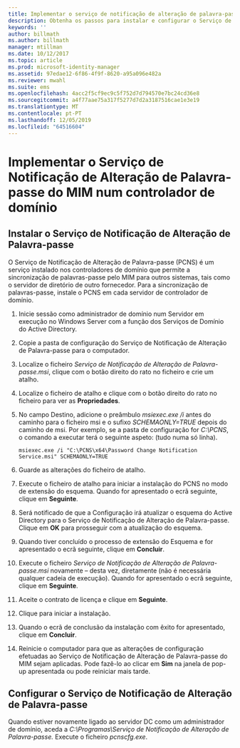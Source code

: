 ```yaml
---
title: Implementar o serviço de notificação de alteração de palavra-passe | Documentos da Microsoft
description: Obtenha os passos para instalar e configurar o Serviço de Notificação de Alteração de Palavra-passe do MIM no controlador de domínio.
keywords: ''
author: billmath
ms.author: billmath
manager: mtillman
ms.date: 10/12/2017
ms.topic: article
ms.prod: microsoft-identity-manager
ms.assetid: 97edae12-6f86-4f9f-8620-a95a096e482a
ms.reviewer: mwahl
ms.suite: ems
ms.openlocfilehash: 4acc2f5cf9ec9c5f752d7d794570e7bc24cd36e8
ms.sourcegitcommit: a4f77aae75a317f5277d7d2a3187516cae1e3e19
ms.translationtype: MT
ms.contentlocale: pt-PT
ms.lasthandoff: 12/05/2019
ms.locfileid: "64516604"
---
```

# <a name="deploy-the-mim-password-change-notification-service-on-a-domain-controller"></a>Implementar o Serviço de Notificação de Alteração de Palavra-passe do MIM num controlador de domínio

## <a name="install-the-password-change-notification-service"></a>Instalar o Serviço de Notificação de Alteração de Palavra-passe
O Serviço de Notificação de Alteração de Palavra-passe (PCNS) é um serviço instalado nos controladores de domínio que permite a sincronização de palavras-passe pelo MIM para outros sistemas, tais como o servidor de diretório de outro fornecedor. Para a sincronização de palavras-passe, instale o PCNS em cada servidor de controlador de domínio.

1.  Inicie sessão como administrador de domínio num Servidor em execução no Windows Server com a função dos Serviços de Domínio do Active Directory.

2.  Copie a pasta de configuração do Serviço de Notificação de Alteração de Palavra-passe para o computador.

3.  Localize o ficheiro *Serviço de Notificação de Alteração de Palavra-passe.msi*, clique com o botão direito do rato no ficheiro e crie um atalho.

4.  Localize o ficheiro de atalho e clique com o botão direito do rato no ficheiro para ver as **Propriedades**.

5.  No campo Destino, adicione o preâmbulo *msiexec.exe /i* antes do caminho para o ficheiro msi e o sufixo *SCHEMAONLY=TRUE* depois do caminho de msi. Por exemplo, se a pasta de configuração for *C:\PCNS*, o comando a executar terá o seguinte aspeto: (tudo numa só linha).

    ```
    msiexec.exe /i "C:\PCNS\x64\Password Change Notification Service.msi" SCHEMAONLY=TRUE
    ```

6.  Guarde as alterações do ficheiro de atalho.

7.  Execute o ficheiro de atalho para iniciar a instalação do PCNS no modo de extensão do esquema. Quando for apresentado o ecrã seguinte, clique em **Seguinte**.

8.  Será notificado de que a Configuração irá atualizar o esquema do Active Directory para o Serviço de Notificação de Alteração de Palavra-passe. Clique em **OK** para prosseguir com a atualização do esquema.

9. Quando tiver concluído o processo de extensão do Esquema e for apresentado o ecrã seguinte, clique em **Concluir**.

10. Execute o ficheiro *Serviço de Notificação de Alteração de Palavra-passe.msi* novamente – desta vez, diretamente (não é necessária qualquer cadeia de execução).  Quando for apresentado o ecrã seguinte, clique em **Seguinte**.

11. Aceite o contrato de licença e clique em **Seguinte**.

12. Clique para iniciar a instalação.

13. Quando o ecrã de conclusão da instalação com êxito for apresentado, clique em **Concluir**.

14. Reinicie o computador para que as alterações de configuração efetuadas ao Serviço de Notificação de Alteração de Palavra-passe do MIM sejam aplicadas. Pode fazê-lo ao clicar em **Sim** na janela de pop-up apresentada ou pode reiniciar mais tarde.

## <a name="configuring-the-password-change-notification-service"></a>Configurar o Serviço de Notificação de Alteração de Palavra-passe
Quando estiver novamente ligado ao servidor DC como um administrador de domínio, aceda a *C:\Programas\Serviço de Notificação de Alteração de Palavra-passe.* Execute o ficheiro *pcnscfg.exe*.
